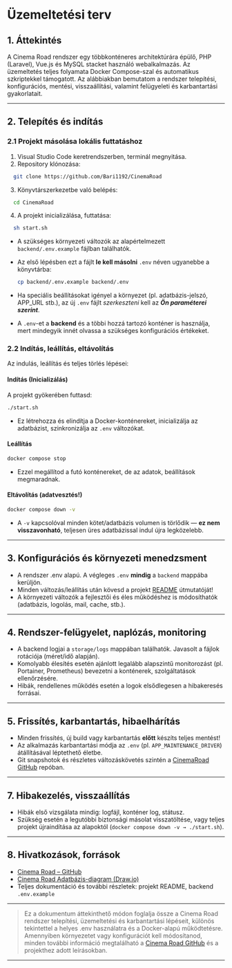 # Üzemeltetési terv

## 1. Áttekintés

A Cinema Road rendszer egy többkonténeres architektúrára épülő, PHP (Laravel), Vue.js és MySQL stacket használó webalkalmazás. Az üzemeltetés teljes folyamata Docker Compose-szal és automatikus szkriptekkel támogatott. Az alábbiakban bemutatom a rendszer telepítési, konfigurációs, mentési, visszaállítási, valamint felügyeleti és karbantartási gyakorlatait.

---

## 2. Telepítés és indítás

### 2.1 Projekt másolása lokális futtatáshoz

1. Visual Studio Code keretrendszerben, terminál megnyitása.
2. Repository klónozása:

```bash
  git clone https://github.com/Bari1192/CinemaRoad
```

3. Könyvtárszerkezetbe való belépés:
```bash
  cd CinemaRoad
```
4. A projekt inicializálása, futtatása:
```bash
  sh start.sh
```

- A szükséges környezeti változók az alapértelmezett `backend/.env.example` fájlban találhatók.
- Az első lépésben ezt a fájlt **le kell másolni** `.env` néven ugyanebbe a könyvtárba:

  ```bash
  cp backend/.env.example backend/.env
  ```

- Ha speciális beállításokat igényel a környezet (pl. adatbázis-jelszó, APP_URL stb.), az új `.env` fájlt _szerkeszteni_ kell az ***Ön paraméterei szerint***.
- A `.env`-et a **backend** és a többi hozzá tartozó konténer is használja, mert mindegyik innét olvassa a szükséges konfigurációs értékeket.

### 2.2 Indítás, leállítás, eltávolítás

Az indulás, leállítás és teljes törlés lépései:

#### Indítás (Inicializálás)

A projekt gyökerében futtasd:

```bash
./start.sh
```

- Ez létrehozza és elindítja a Docker-konténereket, inicializálja az adatbázist, szinkronizálja az `.env` változókat.

#### Leállítás

```bash
docker compose stop
```

- Ezzel megállítod a futó konténereket, de az adatok, beállítások megmaradnak.

#### Eltávolítás (adatvesztés!)

```bash
docker compose down -v
```

- A `-v` kapcsolóval minden kötet/adatbázis volumen is törlődik — **ez nem visszavonható**, teljesen üres adatbázissal indul újra legközelebb.

---

## 3. Konfigurációs és környezeti menedzsment

- A rendszer .env alapú. A végleges `.env` **mindig** a `backend` mappába kerüljön.
- Minden változás/leállítás után kövesd a projekt [README](https://github.com/Bari1192/CinemaRoad) útmutatóját!
- A környezeti változók a fejlesztői és éles működéshez is módosíthatók (adatbázis, logolás, mail, cache, stb.).

---

## 4. Rendszer-felügyelet, naplózás, monitoring

- A backend logjai a `storage/logs` mappában találhatók. Javasolt a fájlok rotációja (méret/idő alapján).
- Komolyabb élesítés esetén ajánlott legalább alapszintű monitorozást (pl. Portainer, Prometheus) bevezetni a konténerek, szolgáltatások ellenőrzésére.
- Hibák, rendellenes működés esetén a logok elsődlegesen a hibakeresés forrásai.

---

## 5. Frissítés, karbantartás, hibaelhárítás

- Minden frissítés, új build vagy karbantartás **előtt** készíts teljes mentést!
- Az alkalmazás karbantartási módja az `.env` (pl. `APP_MAINTENANCE_DRIVER`) átállításával léptethető életbe.
- Git snapshotok és részletes változáskövetés szintén a [CinemaRoad GitHub](https://github.com/Bari1192/CinemaRoad) repóban.

---

## 7. Hibakezelés, visszaállítás

- Hibák első vizsgálata mindig: logfájl, konténer log, státusz.
- Szükség esetén a legutóbbi biztonsági másolat visszatöltése, vagy teljes projekt újraindítása az alapoktól (`docker compose down -v → ./start.sh`).

---

## 8. Hivatkozások, források

- [Cinema Road – GitHub](https://github.com/Bari1192/CinemaRoad)
- [Cinema Road Adatbázis-diagram (Draw.io)](https://tinyurl.com/CinemaRoadDraw)
- Teljes dokumentáció és további részletek: projekt README, backend `.env.example`

---

>Ez a dokumentum áttekinthető módon foglalja össze a Cinema Road rendszer telepítési, üzemeltetési és karbantartási lépéseit, különös tekintettel a helyes .env használatra és a Docker-alapú működtetésre.  
Amennyiben környezetet vagy konfigurációt kell módosítanod, minden további információ megtalálható a [Cinema Road GitHub](https://github.com/Bari1192/CinemaRoad) és a projekthez adott leírásokban.
---
